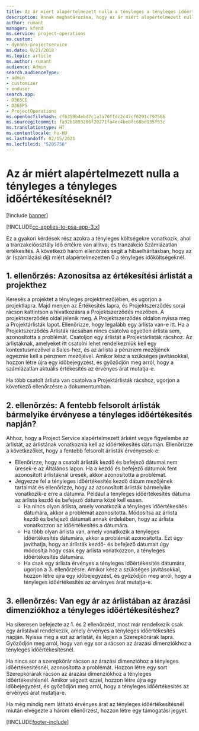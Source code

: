 ```yaml
---
title: Az ár miért alapértelmezett nulla a tényleges a tényleges időértékesítéseknél?
description: Annak meghatározása, hogy az ár miért alapértelmezett nulla a tényleges a tényleges időértékesítéseknél
author: rumant
manager: kfend
ms.service: project-operations
ms.custom:
- dyn365-projectservice
ms.date: 8/21/2018
ms.topic: article
ms.author: rumant
audience: Admin
search.audienceType:
- admin
- customizer
- enduser
search.app:
- D365CE
- D365PS
- ProjectOperations
ms.openlocfilehash: cfb359b4ebd7c1a7a70ffdc2c47cf6291c797566
ms.sourcegitcommit: fa32b1893286f20271fa4ec4be8fc68bd135f53c
ms.translationtype: HT
ms.contentlocale: hu-HU
ms.lasthandoff: 02/15/2021
ms.locfileid: "5285756"
---
```

# <a name="why-is-price-defaulting-to-zero-on-time-sales-actuals"></a>Az ár miért alapértelmezett nulla a tényleges a tényleges időértékesítéseknél?

[!include [banner](../includes/psa-now-project-operations.md)]

[!INCLUDE[cc-applies-to-psa-app-3.x](../includes/cc-applies-to-psa-app-3x.md)]

Ez a gyakori kérdések rész azokra a tényleges költségekre vonatkozik, ahol a tranzakcióosztály Idő értékre van állítva, és tranzakció Számlázatlan értékesítés. A következő három ellenőrzés segít a hibaelhárításban, hogy az ár (számlázási díj) miért alapértelmezetten 0 a tényleges időköltségeknél.

## <a name="check-1-identify-the-sales-price-list-for-the-project"></a>1. ellenőrzés: Azonosítsa az értékesítési árlistát a projekthez

Keresés a projektet a tényleges projektmezőjében, és ugorjon a projektlapra. Majd menjen az Értékesítés lapra, és Projektszerződés sorai rácson kattintson a hivatkozásra a Projektszerződés mezőben. A projektszerződés oldal jelenik meg. A Projektszerződés oldalon nyissa meg a Projektárlisták lapot. Ellenőrizze, hogy legalább egy árlista van-e itt. Ha a Projektszerződés Árlisták rácsában nincs csatolva egyetlen árlista sem, azonosította a problémát. Csatoljon egy árlistát a Projektárlisták rácshoz. Az árlistáknak, amelyeket itt csatolni lehet rendelkezniük kell egy kontextusmezővel a Sales-hez, és az árlista a pénznem mezőjének egyeznie kell a pénznem mezőjével. Amikor kész a szükséges javításokkal, hozzon létre újra egy időbejegyzést, és győződjön meg arról, hogy a számlázatlan aktuális értékesítés az érvényes árat mutatja-e. 

Ha több csatolt árlista van csatolva a Projektárlisták rácshoz, ugorjon a következő ellenőrzésre a dokumentumban.

## <a name="check-2-are-any-of-the-price-lists-identified-above-valid-for-the-specific-date-of-the-time-sales-actual"></a>2. ellenőrzés: A fentebb felsorolt árlisták bármelyike érvényese a tényleges időértékesítés napján?

Ahhoz, hogy a Project Service alapértelmezett árként vegye figyelembe az árlistát, az árlistának vonatkoznia kell az időértékesítés dátumán. Ellenőrizze a következőket, hogy a fentebb felsorolt árlisták érvényesek-e:
- Ellenőrizze, hogy a csatolt árlisták kezdő és befejező dátumai nem üresek-e az Általános lapon. Ha a kezdő és befejező dátumok fent azonosított árlistáknál üresek, akkor azonosította a problémát. 
- Jegyezze fel a tényleges időértékesítés kezdő dátum mezőjének tartalmát és ellenőrizze, hogy az azonosított árlisták bármelyike vonatkozik-e erre a dátumra. Például a tényleges időértékesítés dátuma az árlista kezdő és befejező dátuma közé kell essen. 
    - Ha nincs olyan árlista, amely vonatkozik a tényleges időértékesítés dátumára, akkor a problémát azonosította. Módosítsa az árlista kezdő és befejező dátumait annak érdekében, hogy az árlista vonatkozzon az időértékesítés a dátumára. 
    - Ha több olyan árlista van, amely vonatkozik a tényleges időértékesítés dátumára, akkor a problémát azonosította. Ezt úgy javíthatja, hogy az árlisták kezdő- és befejező dátumait úgy módosítja hogy csak egy árlista vonatkozzon, a tényleges időértékesítés dátumára. 
    - Ha csak egy árlista érvényes a tényleges időértékesítés dátumára, ugorjon a 3. ellenőrzésre.
Amikor kész a szükséges javításokkal, hozzon létre újra egy időbejegyzést, és győződjön meg arról, hogy a tényleges időértékesítés az érvényes árat mutatja-e.

## <a name="check-3-is-there-a-price-in-the-price-list-for-the-pricing-dimensions-on-the-time-sales-actual"></a>3. ellenőrzés: Van egy ár az árlistában az árazási dimenziókhoz a tényleges időértékesítéshez?

Ha sikeresen befejezte az 1. és 2 ellenőrzést, most már rendelkezik csak egy árlistával rendelkezik, amely érvényes a tényleges időértékesítés napján. Nyissa meg a ezt az árlistát, és lépjen a Szerepkörárak lapra. Győződjön meg arról, hogy van egy sor a rácson az árazási dimenziókhoz a tényleges időértékesítésnél.

Ha nincs sor a szerepkörár rácson az árazási dimenzióhoz a tényleges időértékesítésnél, azonosította a problémát. Hozzon létre egy sort Szerepkörárak rácson az árazási dimenziókhoz a tényleges időértékesítésnél. Amikor végzett ezzel, hozzon létre újra egy időbejegyzést, és győződjön meg arról, hogy a tényleges időértékesítés az érvényes árat mutatja-e.

Ha még mindig nem látható érvényes árat az tényleges időértékesítésnél miután elvégezte a három ellenőrzést, hozzon létre egy támogatási jegyet. 



[!INCLUDE[footer-include](../includes/footer-banner.md)]